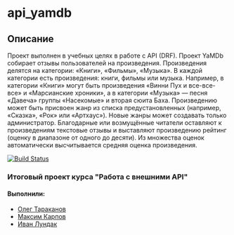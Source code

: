 # api_yamdb

## Описание
Проект выполнен в учебных целях в работе с API (DRF). 
Проект YaMDb собирает отзывы пользователей на произведения. Произведения делятся на категории: «Книги», «Фильмы», «Музыка».
В каждой категории есть произведения: книги, фильмы или музыка. Например, в категории «Книги» могут быть произведения «Винни Пух и все-все-все» и «Марсианские хроники», а в категории «Музыка» — песня «Давеча» группы «Насекомые» и вторая сюита Баха. Произведению может быть присвоен жанр из списка предустановленных (например, «Сказка», «Рок» или «Артхаус»). Новые жанры может создавать только администратор.
Благодарные или возмущённые читатели оставляют к произведениям текстовые отзывы и выставляют произведению рейтинг (оценку в диапазоне от одного до десяти). Из множества оценок автоматически высчитывается средняя оценка произведения. 

[![Build Status](https://travis-ci.com/TurboKach/api_yamdb.svg?token=KJmhNqXGNNzsHsujyytz&branch=Dev)](https://travis-ci.com/TurboKach/api_yamdb)
### Итоговый проект курса "Работа с внешними API"  
#### Выполнили:
- [Олег Тараканов](https://github.com/nonameists)
- [Максим Карпов](https://github.com/TurboKach) 
- [Иван Лундак](https://github.com/netshy)
